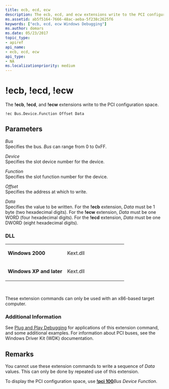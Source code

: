 ```yaml
---
title: ecb, ecd, ecw
description: The ecb, ecd, and ecw extensions write to the PCI configuration space.
ms.assetid: ab5f5164-7666-48ac-aeba-5f238c2625f6
keywords: ["ecb, ecd, ecw Windows Debugging"]
ms.author: domars
ms.date: 05/23/2017
topic_type:
- apiref
api_name:
- ecb, ecd, ecw
api_type:
- NA
ms.localizationpriority: medium
---
```


# !ecb, !ecd, !ecw


The **!ecb**, **!ecd**, and **!ecw** extensions write to the PCI configuration space.

```dbgcmd
!ec Bus.Device.Function Offset Data 
```

## <span id="ddk__ec__dbg"></span><span id="DDK__EC__DBG"></span>Parameters


<span id="_______Bus______"></span><span id="_______bus______"></span><span id="_______BUS______"></span> *Bus*   
Specifies the bus. *Bus* can range from 0 to 0xFF.

<span id="_______Device______"></span><span id="_______device______"></span><span id="_______DEVICE______"></span> *Device*   
Specifies the slot device number for the device.

<span id="_______Function______"></span><span id="_______function______"></span><span id="_______FUNCTION______"></span> *Function*   
Specifies the slot function number for the device.

<span id="_______Offset______"></span><span id="_______offset______"></span><span id="_______OFFSET______"></span> *Offset*   
Specifies the address at which to write.

<span id="_______Data______"></span><span id="_______data______"></span><span id="_______DATA______"></span> *Data*   
Specifies the value to be written. For the **!ecb** extension, *Data* must be 1 byte (two hexadecimal digits). For the **!ecw** extension, *Data* must be one WORD (four hexadecimal digits). For the **!ecd** extension, *Data* must be one DWORD (eight hexadecimal digits).

### <span id="DLL"></span><span id="dll"></span>DLL

<table>
<colgroup>
<col width="50%" />
<col width="50%" />
</colgroup>
<tbody>
<tr class="odd">
<td align="left"><p><strong>Windows 2000</strong></p></td>
<td align="left"><p>Kext.dll</p></td>
</tr>
<tr class="even">
<td align="left"><p><strong>Windows XP and later</strong></p></td>
<td align="left"><p>Kext.dll</p></td>
</tr>
</tbody>
</table>

 

These extension commands can only be used with an x86-based target computer.

### <span id="Additional_Information"></span><span id="additional_information"></span><span id="ADDITIONAL_INFORMATION"></span>Additional Information

See [Plug and Play Debugging](plug-and-play-debugging.md) for applications of this extension command, and some additional examples. For information about PCI buses, see the Windows Driver Kit (WDK) documentation.

Remarks
-------

You cannot use these extension commands to write a sequence of *Data* values. This can only be done by repeated use of this extension.

To display the PCI configuration space, use [**!pci 100**](-pci.md)*Bus Device Function*.

 

 





